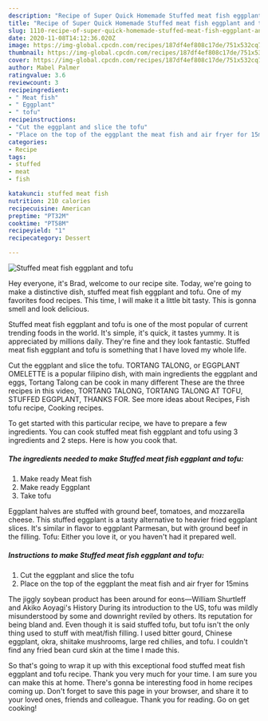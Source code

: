 ```yaml
---
description: "Recipe of Super Quick Homemade Stuffed meat fish eggplant and tofu"
title: "Recipe of Super Quick Homemade Stuffed meat fish eggplant and tofu"
slug: 1110-recipe-of-super-quick-homemade-stuffed-meat-fish-eggplant-and-tofu
date: 2020-11-08T14:12:36.020Z
image: https://img-global.cpcdn.com/recipes/187df4ef808c17de/751x532cq70/stuffed-meat-fish-eggplant-and-tofu-recipe-main-photo.jpg
thumbnail: https://img-global.cpcdn.com/recipes/187df4ef808c17de/751x532cq70/stuffed-meat-fish-eggplant-and-tofu-recipe-main-photo.jpg
cover: https://img-global.cpcdn.com/recipes/187df4ef808c17de/751x532cq70/stuffed-meat-fish-eggplant-and-tofu-recipe-main-photo.jpg
author: Mabel Palmer
ratingvalue: 3.6
reviewcount: 3
recipeingredient:
- " Meat fish"
- " Eggplant"
- " tofu"
recipeinstructions:
- "Cut the eggplant and slice the tofu"
- "Place on the top of the eggplant the meat fish and air fryer for 15mins"
categories:
- Recipe
tags:
- stuffed
- meat
- fish

katakunci: stuffed meat fish 
nutrition: 210 calories
recipecuisine: American
preptime: "PT32M"
cooktime: "PT58M"
recipeyield: "1"
recipecategory: Dessert

---
```



![Stuffed meat fish eggplant and tofu](https://img-global.cpcdn.com/recipes/187df4ef808c17de/751x532cq70/stuffed-meat-fish-eggplant-and-tofu-recipe-main-photo.jpg)

Hey everyone, it's Brad, welcome to our recipe site. Today, we're going to make a distinctive dish, stuffed meat fish eggplant and tofu. One of my favorites food recipes. This time, I will make it a little bit tasty. This is gonna smell and look delicious.

Stuffed meat fish eggplant and tofu is one of the most popular of current trending foods in the world. It's simple, it's quick, it tastes yummy. It is appreciated by millions daily. They're fine and they look fantastic. Stuffed meat fish eggplant and tofu is something that I have loved my whole life.

Cut the eggplant and slice the tofu. TORTANG TALONG, or EGGPLANT OMELETTE is a popular filipino dish, with main ingredients the eggplant and eggs, Tortang Talong can be cook in many different These are the three recipes in this video, TORTANG TALONG, TORTANG TALONG AT TOFU, STUFFED EGGPLANT, THANKS FOR. See more ideas about Recipes, Fish tofu recipe, Cooking recipes.


To get started with this particular recipe, we have to prepare a few ingredients. You can cook stuffed meat fish eggplant and tofu using 3 ingredients and 2 steps. Here is how you cook that.

<!--inarticleads1-->

##### The ingredients needed to make Stuffed meat fish eggplant and tofu:

1. Make ready  Meat fish
1. Make ready  Eggplant
1. Take  tofu


Eggplant halves are stuffed with ground beef, tomatoes, and mozzarella cheese. This stuffed eggplant is a tasty alternative to heavier fried eggplant slices. It&#39;s similar in flavor to eggplant Parmesan, but with ground beef in the filling. Tofu: Either you love it, or you haven&#39;t had it prepared well. 

<!--inarticleads2-->

##### Instructions to make Stuffed meat fish eggplant and tofu:

1. Cut the eggplant and slice the tofu
1. Place on the top of the eggplant the meat fish and air fryer for 15mins


The jiggly soybean product has been around for eons—William Shurtleff and Akiko Aoyagi&#39;s History During its introduction to the US, tofu was mildly misunderstood by some and downright reviled by others. Its reputation for being bland and. Even though it is said stuffed tofu, but tofu isn&#39;t the only thing used to stuff with meat/fish filling. I used bitter gourd, Chinese eggplant, okra, shiitake mushrooms, large red chilies, and tofu. I couldn&#39;t find any fried bean curd skin at the time I made this. 

So that's going to wrap it up with this exceptional food stuffed meat fish eggplant and tofu recipe. Thank you very much for your time. I am sure you can make this at home. There's gonna be interesting food in home recipes coming up. Don't forget to save this page in your browser, and share it to your loved ones, friends and colleague. Thank you for reading. Go on get cooking!

